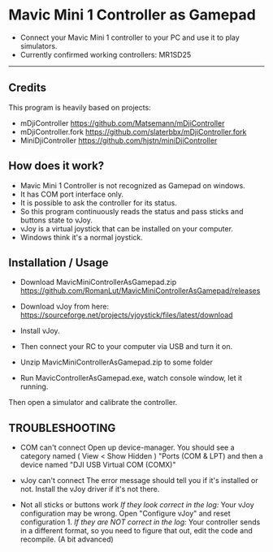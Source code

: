 Mavic Mini 1 Controller as Gamepad
===============
 - Connect your Mavic Mini 1 controller to your PC and use it to play simulators.
 - Currently confirmed working controllers: MR1SD25
-----------------------------------------------------------------------------

Credits
-----------------
This program is heavily based on projects:

* mDjiController https://github.com/Matsemann/mDjiController
* mDjiController.fork https://github.com/slaterbbx/mDjiController.fork
* MiniDjiController https://github.com/hjstn/miniDjiController

How does it work?
-----------------

* Mavic Mini 1 Controller is not recognized as Gamepad on windows. 
* It has COM port interface only.
* It is possible to ask the controller for its status. 
* So this program continuously reads the status and pass sticks and buttons state to vJoy.
* vJoy is a virtual joystick that can be installed on your computer. 
* Windows think it's a normal joystick. 


Installation / Usage
------------

* Download MavicMiniControllerAsGamepad.zip https://github.com/RomanLut/MavicMiniControllerAsGamepad/releases
* Download vJoy from here: https://sourceforge.net/projects/vjoystick/files/latest/download

* Install vJoy.
* Then connect your RC to your computer via USB and turn it on.
* Unzip MavicMiniControllerAsGamepad.zip to some folder
* Run MavicControllerAsGamepad.exe, watch console window, let it running.

Then open a simulator and calibrate the controller.


TROUBLESHOOTING
---------------
* COM can't connect
	Open up device-manager.
	You should see a category named ( View < Show Hidden ) "Ports (COM & LPT) and then a device named "DJI USB Virtual COM (COMX)"

* vJoy can't connect
	The error message should tell you if it's installed or not. Install the vJoy driver if it's not there.

* Not all sticks or buttons work
	*If they look correct in the log:*
	Your vJoy configuration may be wrong. Open "Configure vJoy" and reset configuration 1.
	*If they are NOT correct in the log:*
	Your controller sends in a different format, so you need to figure that out, edit the code and recompile.
	(A bit advanced)
